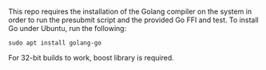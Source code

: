 This repo requires the installation of the Golang compiler on the system in order to run the
presubmit script and the provided Go FFI and test. To install Go under Ubuntu, run the following:

``sudo apt install golang-go``

For 32-bit builds to work, boost library is required.